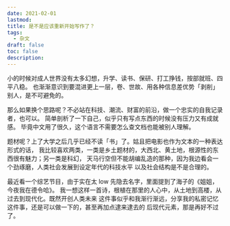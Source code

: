 ```yaml
---
date: 2021-02-01
lastmod:
title: 是不是应该重新开始写作了？
tags:
  - 杂文
draft: false
toc: false
description:
---
```


小的时候对成人世界没有太多幻想，升学、读书、保研、打工挣钱，按部就班、四平八稳。
也渐渐意识到要混进更上一层，卷、世故、用各种信息差优势「剥削」别人，是不可避免的。

那么如果换个思路呢？不必站在科技、潮流、财富的前沿，做一个忠实的自我记录者，也可以。
简单剖析了一下自己，似乎只有写点东西的时候没有压力又有成就感。
毕竟中文用了很久，这个语言不需要怎么查文档也能被别人理解。

题材呢？上了大学之后几乎已经不读「书」了。姑且把电影也作为文本的一种表达形式的话，
我比较喜欢两类，一类是乡土题材的，大西北、黄土地，根源性的东西很有魅力；另一类是科幻，
天马行空但不能胡编乱造的那种，因为我边看会一个劲琢磨，人类社会发展到设定年代的科技水平
以及社会结构是不是合理的。

最近看一个综艺节目，由于实在太 low 先隐去名字，里面提到了海子的《姐姐，今夜我在德令哈》。
我一想这样一首诗，根植在那里的人心中，从土地到高楼，从过去到现代化。既然开创人类未来
这件事似乎和我渐行渐远，分享我的私密记忆这件事，还是可以做一下的，甚至再加点逮来逮去的
后现代元素，那是再好不过了。
